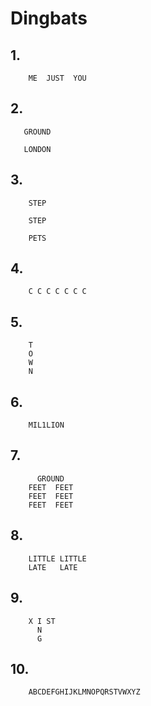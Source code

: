 # Dingbats

## 1.
```
    ME  JUST  YOU
```
## 2.
```
   GROUND

   LONDON
```
## 3.
```
    STEP

    STEP

    PETS
```
## 4.
```
    C C C C C C C
```
## 5.
```
    T
    O
    W
    N
```
## 6.
```
    MIL1LION
```
## 7.
```
      GROUND
    FEET  FEET
    FEET  FEET
    FEET  FEET
```
## 8.
```
    LITTLE LITTLE
    LATE   LATE
```
## 9.
```
    X I ST
      N
      G
```
## 10.
```
    ABCDEFGHIJKLMNOPQRSTVWXYZ
```